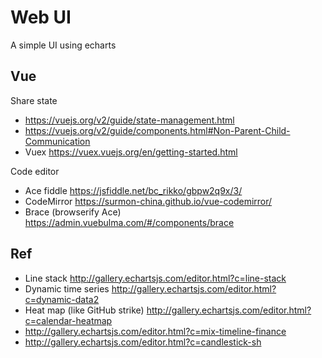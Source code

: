 # Web UI

A simple UI using echarts

## Vue

Share state

- https://vuejs.org/v2/guide/state-management.html
- https://vuejs.org/v2/guide/components.html#Non-Parent-Child-Communication
- Vuex https://vuex.vuejs.org/en/getting-started.html

Code editor

- Ace fiddle https://jsfiddle.net/bc_rikko/gbpw2q9x/3/
- CodeMirror https://surmon-china.github.io/vue-codemirror/
- Brace (browserify Ace) https://admin.vuebulma.com/#/components/brace

## Ref

- Line stack http://gallery.echartsjs.com/editor.html?c=line-stack
- Dynamic time series http://gallery.echartsjs.com/editor.html?c=dynamic-data2
- Heat map (like GitHub strike) http://gallery.echartsjs.com/editor.html?c=calendar-heatmap
- http://gallery.echartsjs.com/editor.html?c=mix-timeline-finance
- http://gallery.echartsjs.com/editor.html?c=candlestick-sh
